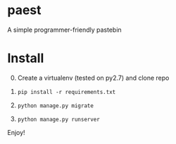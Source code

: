 paest
======

A simple programmer-friendly pastebin

Install
=======

0.  Create a virtualenv (tested on py2.7) and clone repo

1. ```pip install -r requirements.txt```

2. ```python manage.py migrate```

3. ```python manage.py runserver```

Enjoy!

